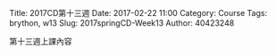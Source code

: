 Title: 2017CD第十三週
Date: 2017-02-22 11:00
Category: Course
Tags: brython, w13
Slug: 2017springCD-Week13
Author: 40423248


第十三週上課內容
